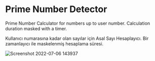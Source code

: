 # Prime Number Detector
Prime Number Calculator for numbers up to user number. Calculation duration masked with a timer.

Kullanıcı numarasına kadar olan sayılar için Asal Sayı Hesaplayıcı. Bir zamanlayıcı ile maskelenmiş hesaplama süresi.


![Screenshot 2022-07-06 143937](https://user-images.githubusercontent.com/79663047/177547292-01a77e0d-493a-41cc-a92d-e0fc07799211.png)
